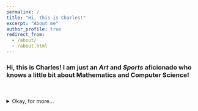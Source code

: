 ```yaml
---
permalink: /
title: "Hi, this is Charles!"
excerpt: "About me"
author_profile: true
redirect_from: 
  - /about/
  - /about.html
---
```

### Hi, this is Charles! I am just an ***Art*** and ***Sports*** aficionado who knows a little bit about Mathematics and Computer Science!

<br>
<br>

<details>
<summary>Okay, for more...</summary>
<br>
I am a highly passionate first-year Mathematics and Computer Science student at Macalester College with a solid background in both pure mathematics and applied mathematics(invovled with computer and data science). I love competing in mathematical competitions to unveil the elegant beauty of the mathematics. With proficient skills in *R, Java, Python, MATLAB, SQL, HTML, CSS, Hadoop,* I love using mathematical thinking to sovle practical problems as well.
<br>
I am indulged in Chinese Calligraphy, and playing any sports with friends and strangers. 


 </details>